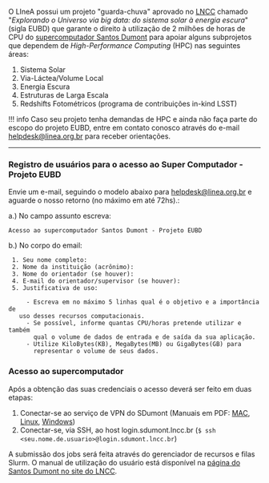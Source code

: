 O LIneA possui um projeto "guarda-chuva" aprovado no [LNCC](https://lncc.br/) chamado "_Explorando o Universo via big data: do sistema solar à energia escura_" (sigla EUBD) que garante o direito à utilização de 2 milhões de horas de CPU do [supercomputador Santos Dumont](https://sdumont.lncc.br/) para apoiar alguns subprojetos que dependem de _High-Performance Computing_ (HPC) nas seguintes áreas:

1. Sistema Solar
2. Via-Láctea/Volume Local
3. Energia Escura
4. Estruturas de Larga Escala
5. Redshifts Fotométricos (programa de contribuições in-kind LSST) 


!!! info 
    Caso seu projeto tenha demandas de HPC e ainda não faça parte do escopo do projeto EUBD, entre em contato conosco através do e-mail [helpdesk@linea.org.br](mailto:helpdesk@linea.org.br) para receber orientações. 

---

### Registro de usuários para o acesso ao Super Computador - Projeto EUBD

Envie um e-mail, seguindo o modelo abaixo para helpdesk@linea.org.br e aguarde o nosso retorno (no máximo em até 72hs).:


a.) No campo assunto escreva: 

    Acesso ao supercomputador Santos Dumont - Projeto EUBD

b.) No corpo do email:

     1. Seu nome completo:
     2. Nome da instituição (acrônimo):
     3. Nome do orientador (se houver): 
     4. E-mail do orientador/supervisor (se houver):
     5. Justificativa de uso:
    		
    	 - Escreva em no máximo 5 linhas qual é o objetivo e a importância de
       uso desses recursos computacionais.
    	 - Se possível, informe quantas CPU/horas pretende utilizar e também
    	   qual o volume de dados de entrada e de saída da sua aplicação.
    	 - Utilize KiloBytes(KB), MegaBytes(MB) ou GigaBytes(GB) para
    	   representar o volume de seus dados.

### Acesso ao supercomputador

Após a obtenção das suas credenciais o acesso deverá ser feito em duas etapas:

   1. Conectar-se ao serviço de VPN do SDumont (Manuais em PDF: [MAC](./How%20To%20VPN%20SDUMONT%20-%20MAC.pdf), [Linux](./How%20To%20VPN%20SDUMONT%20%20LINUX%20.pdf), [Windows](./HowTo-VPN-client-Sdumont-Windows.pdf))
   2. Conectar-se, via SSH, ao host login.sdumont.lncc.br (`$ ssh <seu.nome.de.usuario>@login.sdumont.lncc.br`) 


A submissão dos jobs será feita através do gerenciador de recursos e filas Slurm. O manual de utilização do usuário está disponível na [página do Santos Dumont no site do LNCC](https://sdumont.lncc.br/support_manual.php). 

